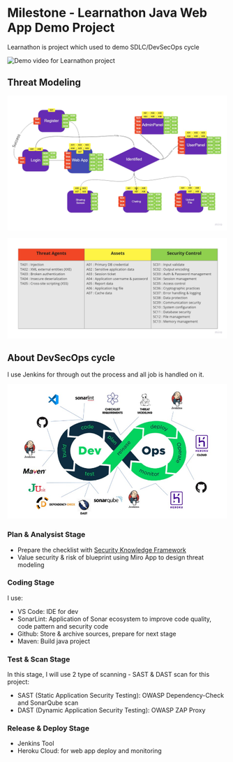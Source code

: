 # Milestone - Learnathon Java Web App Demo Project
Learnathon is project which used to demo SDLC/DevSecOps cycle

![Demo video for Learnathon project](https://www.youtube.com/watch?v=W9Mrn4KiaBE)

## Threat Modeling

![DevSecOps Cycle](images/threatmodeling.png)

![Infomation Table](images/info.png)

## About DevSecOps cycle
I use Jenkins for through out the process and all job is handled on it.

![DevSecOps cycle](images/cycle.png)

### Plan & Analysist Stage
- Prepare the checklist with [Security Knowledge Framework](https://www.securityknowledgeframework.org/)
- Value security & risk of blueprint using Miro App to design threat modeling

### Coding Stage
I use:
- VS Code: IDE for dev
- SonarLint: Application of Sonar ecosystem to improve code quality, code pattern and security code
- Github: Store & archive sources, prepare for next stage
- Maven: Build java project

### Test & Scan Stage
In this stage, I will use 2 type of scanning - SAST & DAST scan for this project:
- SAST (Static Application Security Testing): OWASP Dependency-Check and SonarQube scan
- DAST (Dynamic Application Security Testing): OWASP ZAP Proxy

### Release & Deploy Stage
- Jenkins Tool
- Heroku Cloud: for web app deploy and monitoring
